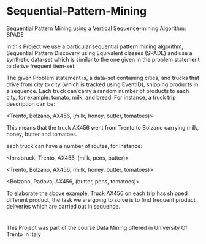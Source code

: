 # Sequential-Pattern-Mining
Sequential Pattern Mining using a Vertical Sequence-mining Algorithm: SPADE

In this Project we use a particular sequential pattern mining algorithm, Sequential Pattern Discovery using Equivalent classes (SPADE) and use a synthetic data-set which is similar to the one given in the problem statement to derive frequent item-set.

The given Problem statement is, a data-set containing cities, and trucks that drive from city to city (which is tracked using EventID), shipping products in a sequence. Each truck
can carry a random number of products to each city,  for example: tomato, milk, and bread. For instance, a truck trip description can be:

<Trento, Bolzano, AX456, (milk, honey, butter, tomatoes)>

This means that the truck AX456 went from Trento to Bolzano carrying milk, honey, butter and tomatoes.

each truck can have a number of routes, for instance:

<Innsbruck, Trento, AX456, (milk, pens, butter)>

<Trento, Bolzano, AX456, (milk, honey, butter, tomatoes)>

<Bolzano, Padova, AX456, (butter, pens, tomatoes)>

To elaborate the above example, Truck AX456 on each trip has shipped different product, the task we are going to solve is to find frequent product deliveries which are carried out
in sequence.

#
This Project was part of the course Data Mining offered in University Of Trento in Italy
